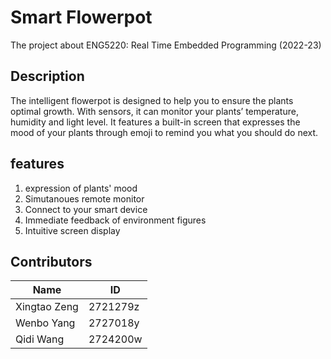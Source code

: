 # Smart Flowerpot
The project about ENG5220: Real Time Embedded Programming (2022-23)

## Description
The intelligent flowerpot is designed to help you to ensure the plants optimal growth. With sensors, it can monitor your plants’ temperature, humidity and light level. It features a built-in screen that expresses the mood of your plants through emoji to remind you what you should do next.
 
## features
1) expression of plants' mood
2) Simutanoues remote monitor
3) Connect to your smart device
4) Immediate feedback of environment figures
5) Intuitive screen display

## Contributors
|  Name   | ID  |
|  ----  | ----  |
|Xingtao Zeng  | 2721279z |
| Wenbo Yang  | 2727018y |
| Qidi Wang  | 2724200w |
